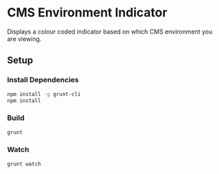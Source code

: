 # CMS Environment Indicator

Displays a colour coded indicator based on which CMS environment you are viewing.

## Setup

### Install Dependencies

```bash
npm install -g grunt-cli
npm install
```

### Build

```bash
grunt
```

### Watch

```bash
grunt watch
```

